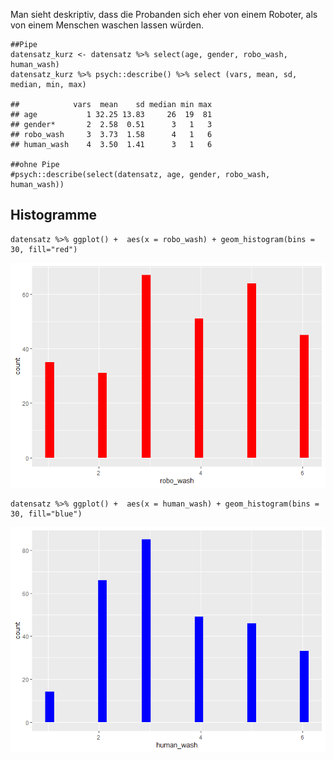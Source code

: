 Man sieht deskriptiv, dass die Probanden sich eher von einem Roboter,
als von einem Menschen waschen lassen würden.

    ##Pipe
    datensatz_kurz <- datensatz %>% select(age, gender, robo_wash, human_wash)
    datensatz_kurz %>% psych::describe() %>% select (vars, mean, sd, median, min, max)

    ##            vars  mean    sd median min max
    ## age           1 32.25 13.83     26  19  81
    ## gender*       2  2.58  0.51      3   1   3
    ## robo_wash     3  3.73  1.58      4   1   6
    ## human_wash    4  3.50  1.41      3   1   6

    ##ohne Pipe
    #psych::describe(select(datensatz, age, gender, robo_wash, human_wash))

Histogramme
-----------

    datensatz %>% ggplot() +  aes(x = robo_wash) + geom_histogram(bins = 30, fill="red")

![](DS_Steinke_files/figure-markdown_strict/unnamed-chunk-2-1.png)

    datensatz %>% ggplot() +  aes(x = human_wash) + geom_histogram(bins = 30, fill="blue")

![](DS_Steinke_files/figure-markdown_strict/unnamed-chunk-2-2.png)
